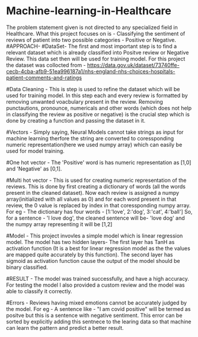 # Machine-learning-in-Healthcare
The problem statement given is not directed to any specialized field in Healthcare. What this project focuses on is - Classifying the sentiment of reviews of patient into two possible categories - Positive or Negative.
#APPROACH-
#DataSet-
The first and most important step is to find a relevant dataset which is already classified into Positve review or Negative Review. This data set then will be used for training model. For this project the dataset was collocted from -
https://data.gov.uk/dataset/73740ffe-cecb-4cba-afb9-51ea996187a1/nhs-england-nhs-choices-hospitals-patient-comments-and-ratings

#Data Cleaning -
This is step is used to refine the dataset which will be used for training model. In this step each and every review is formatted by removing unwanted voacbulary present in the review. Removing punctautions, pronounce, numericals and other words (which does not help in classifying the review as positive or negative) is the crucial step which is done by creating a function and passing the dataset in it.

#Vectors -
Simply saying, Neural Models cannot take strings as input for machine learning therfore the string are converted to coressponding numeric representation(here we used numpy array) which can easily be used for model training.

#One hot vector -
The 'Positive' word is has numeric representation as [1,0] and 'Negative' as [0,1].

#Multi hot vector -
This is used for creating numeric representation of the reviews. This is done by first creating a dictionary of words (all the words present in the cleaned dataset). Now each review is assigned a numpy array(initialized with all values as 0) and for each word present in that review, the 0 value is replaced by index in that coressponding numpy array.
For eg - The dictionary has four words - [1:'love', 2:'dog', 3:'cat', 4:'ball']
So, for a sentence - 'I love dog', the cleaned sentence will be- 'love dog' and the numpy array representing it will be [1,2]

#Model -
This project invovles a simple model which is linear regression model. The model has two hidden layers-
The first layer has TanH as activation function (It is a best for linear regression model as the the values are mapped quite accurately by this function).
The second layer has sigmoid as activation function cause the output of the model should be binary classified.

#RESULT -
The model was trained successfully, and have a high accuracy. For testing the model I also provided a custom review and the model was able to classify it correctly.

#Errors -
Reviews having mixed emotions cannot be accurately judged by the model.
For eg -
A sentence like - "I am covid positive" will be termed as positve but this is a sentence with negative sentiment. This error can be sorted by explicitly adding this sentnece to the learing data so that machine can learn the pattern and predict a better result.

